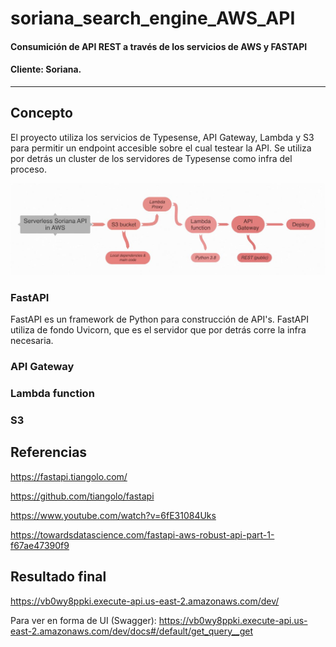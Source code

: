 # soriana_search_engine_AWS_API
#### Consumición de API REST a través de los servicios de AWS y FASTAPI
#### Cliente: Soriana.
---
## Concepto
El proyecto utiliza los servicios de Typesense, API Gateway, Lambda y S3 para permitir un endpoint accesible sobre el cual testear la API.
Se utiliza por detrás un cluster de los servidores de Typesense como infra del proceso.

![Workflow](https://github.com/JuanMartinElorriaga/soriana_search_engine_AWS_API/blob/master/search_engine/references/serverless_soriana)

### FastAPI
FastAPI es un framework de Python para construcción de API's.
FastAPI utiliza de fondo Uvicorn, que es el servidor que por detrás corre la infra necesaria.

### API Gateway

### Lambda function

### S3



## Referencias
https://fastapi.tiangolo.com/

https://github.com/tiangolo/fastapi

https://www.youtube.com/watch?v=6fE31084Uks

https://towardsdatascience.com/fastapi-aws-robust-api-part-1-f67ae47390f9


## Resultado final
https://vb0wy8ppki.execute-api.us-east-2.amazonaws.com/dev/

Para ver en forma de UI (Swagger):
https://vb0wy8ppki.execute-api.us-east-2.amazonaws.com/dev/docs#/default/get_query__get
